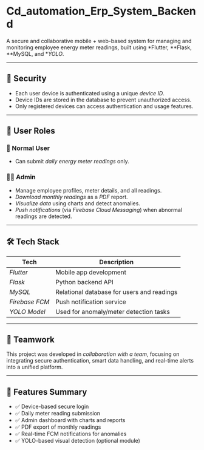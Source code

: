 # Cd_automation_Erp_System_Backend

A secure and collaborative mobile + web-based system for managing and monitoring employee energy meter readings, built using *Flutter, **Flask, **MySQL, and **YOLO*.

---

## 🔐 Security

- Each user device is authenticated using a unique *device ID*.
- Device IDs are stored in the database to prevent unauthorized access.
- Only registered devices can access authentication and usage features.

---

## 👥 User Roles

### 👤 Normal User
- Can submit *daily energy meter readings* only.

### 👨‍💼 Admin
- Manage employee profiles, meter details, and all readings.
- *Download monthly readings* as a *PDF* report.
- *Visualize data* using charts and detect anomalies.
- *Push notifications* (via *Firebase Cloud Messaging*) when abnormal readings are detected.

---

## 🛠 Tech Stack

| Tech         | Description                                 |
|--------------|---------------------------------------------|
| *Flutter*  | Mobile app development                      |
| *Flask*    | Python backend API                          |
| *MySQL*    | Relational database for users and readings  |
| *Firebase FCM* | Push notification service               |
| *YOLO Model* | Used for anomaly/meter detection tasks    |

---

## 🤝 Teamwork

This project was developed in *collaboration with a team*, focusing on integrating secure authentication, smart data handling, and real-time alerts into a unified platform.

---

## 📄 Features Summary

- ✅ Device-based secure login
- ✅ Daily meter reading submission
- ✅ Admin dashboard with charts and reports
- ✅ PDF export of monthly readings
- ✅ Real-time FCM notifications for anomalies
- ✅ YOLO-based visual detection (optional module)

